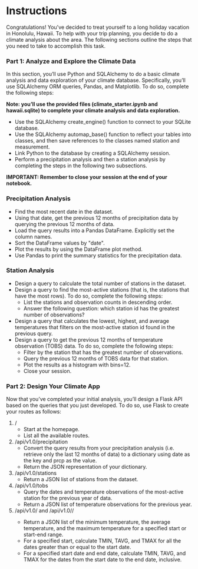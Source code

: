 # Instructions
Congratulations! You've decided to treat yourself to a long holiday vacation in Honolulu, Hawaii. To help with your trip planning, you decide to do a climate analysis about the area. The following sections outline the steps that you need to take to accomplish this task.

### Part 1: Analyze and Explore the Climate Data
In this section, you’ll use Python and SQLAlchemy to do a basic climate analysis and data exploration of your climate database. Specifically, you’ll use SQLAlchemy ORM queries, Pandas, and Matplotlib. To do so, complete the following steps:

**Note: you’ll use the provided files (climate_starter.ipynb and hawaii.sqlite) to complete your climate analysis and data exploration.**

- Use the SQLAlchemy create_engine() function to connect to your SQLite database.
- Use the SQLAlchemy automap_base() function to reflect your tables into classes, and then save references to the classes named station and measurement.
- Link Python to the database by creating a SQLAlchemy session.
- Perform a precipitation analysis and then a station analysis by completing the steps in the following two subsections.

**IMPORTANT: Remember to close your session at the end of your notebook.**

### Precipitation Analysis
- Find the most recent date in the dataset.
- Using that date, get the previous 12 months of precipitation data by querying the previous 12 months of data.
- Load the query results into a Pandas DataFrame. Explicitly set the column names.
- Sort the DataFrame values by "date".
- Plot the results by using the DataFrame plot method.
- Use Pandas to print the summary statistics for the precipitation data.

### Station Analysis
- Design a query to calculate the total number of stations in the dataset.
- Design a query to find the most-active stations (that is, the stations that have the most rows). To do so, complete the following steps:
    - List the stations and observation counts in descending order.
    - Answer the following question: which station id has the greatest number of observations?
- Design a query that calculates the lowest, highest, and average temperatures that filters on the most-active station id found in the previous query.
- Design a query to get the previous 12 months of temperature observation (TOBS) data. To do so, complete the following steps:
    - Filter by the station that has the greatest number of observations.
    - Query the previous 12 months of TOBS data for that station.
    - Plot the results as a histogram with bins=12.
    - Close your session.

### Part 2: Design Your Climate App
Now that you’ve completed your initial analysis, you’ll design a Flask API based on the queries that you just developed. To do so, use Flask to create your routes as follows:

 1. /
    - Start at the homepage.
    - List all the available routes.
 2. /api/v1.0/precipitation
    - Convert the query results from your precipitation analysis (i.e. retrieve only the last 12 months of data) to a dictionary using date as the key and prcp as the value.
    - Return the JSON representation of your dictionary.
 3. /api/v1.0/stations
    - Return a JSON list of stations from the dataset.
 4. /api/v1.0/tobs
    - Query the dates and temperature observations of the most-active station for the previous year of data.
    - Return a JSON list of temperature observations for the previous year.
 5. /api/v1.0/<start> and /api/v1.0/<start>/<end>
    - Return a JSON list of the minimum temperature, the average temperature, and the maximum temperature for a specified start or start-end range.
    - For a specified start, calculate TMIN, TAVG, and TMAX for all the dates greater than or equal to the start date.
    - For a specified start date and end date, calculate TMIN, TAVG, and TMAX for the dates from the start date to the end date, inclusive.
